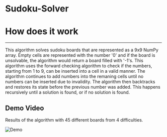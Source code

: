 # Sudoku-Solver

# How does it work
<hr/>
This algorithm solves sudoku boards that are represented as a 9x9 NumPy array. Empty cells are represented with the number '0' and if the board is unsolvable, the algorithm would return a board filled with '-1's. This algorithm uses the forward checking algorithm to check if the numbers, starting from 1 to 9, can be inserted into a cell in a valid manner. The algorithm continues to add numbers into the remaning cells until no numbers can be inserted due to invalidity. The algorithm then backtracks and restores its state before the previous number was added. This happens recursively until a solution is found, or if no solution is found.

## Demo Video
Results of the algorithm with 45 different boards from 4 difficulties.

![Demo](./gif/results_gif.gif)
